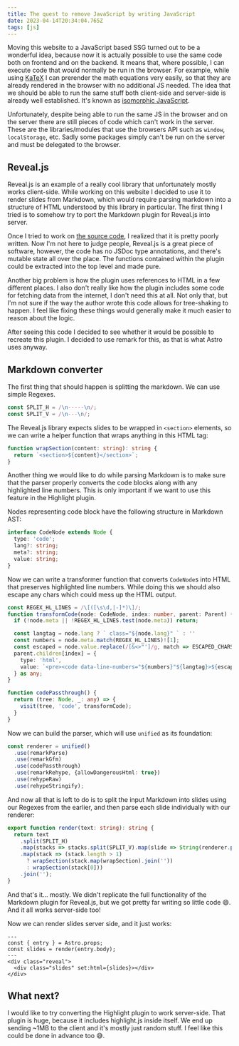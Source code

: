 ```yaml
---
title: The quest to remove JavaScript by writing JavaScript
date: 2023-04-14T20:34:04.765Z
tags: [js]
---
```


Moving this website to a JavaScript based SSG turned out to be a wonderful idea, because now it is actually possible to use the same code both on frontend and on the backend. It means that, where possible, I can execute code that would normally be run in the browser. For example, while using [KaTeX](https://katex.org/) I can prerender the math equations very easily, so that they are already rendered in the browser with no additional JS needed. The idea that we should be able to run the same stuff both client-side and server-side is already well established. It's known as [isomorphic JavaScript](https://en.wikipedia.org/wiki/Isomorphic_JavaScript).

Unfortunately, despite being able to run the same JS in the browser and on the server there are still pieces of code which can't work in the server. These are the libraries/modules that use the browsers API such as `window`, `localStorage`, etc. Sadly some packages simply can't be run on the server and must be delegated to the browser.


## Reveal.js

Reveal.js is an example of a really cool library that unfortunately mostly works client-side. While working on this website I decided to use it to render slides from Markdown, which would require parsing markdown into a structure of HTML understood by this library in particular. The first thing I tried is to somehow try to port the Markdown plugin for Reveal.js into server.

Once I tried to work on [the source code](https://github.com/hakimel/reveal.js/blob/master/plugin/markdown/plugin.js), I realized that it is pretty poorly written. Now I'm not here to judge people, Reveal.js is a great piece of software, however, the code has no JSDoc type annotations, and there's mutable state all over the place. The functions contained within the plugin could be extracted into the top level and made pure.

Another big problem is how the plugin uses references to HTML in a few different places. I also don't really like how the plugin includes some code for fetching data from the internet, I don't need this at all. Not only that, but I'm not sure if the way the author wrote this code allows for tree-shaking to happen. I feel like fixing these things would generally make it much easier to reason about the logic.

After seeing this code I decided to see whether it would be possible to recreate this plugin. I decided to use remark for this, as that is what Astro uses anyway.

## Markdown converter

The first thing that should happen is splitting the markdown. We can use simple Regexes.
```ts
const SPLIT_H = /\n-----\n/;
const SPLIT_V = /\n---\n/;
```

The Reveal.js library expects slides to be wrapped in `<section>` elements, so we can write a helper function that wraps anything in this HTML tag:
```ts
function wrapSection(content: string): string {
  return `<section>${content}</section>`;
}
```

Another thing we would like to do while parsing Markdown is to make sure that the parser properly converts the code blocks along with any highlighted line numbers. This is only important if we want to use this feature in the Highlight plugin.

Nodes representing code block have the following structure in Markdown AST:
```ts
interface CodeNode extends Node {
  type: 'code';
  lang?: string;
  meta?: string;
  value: string;
}
```

Now we can write a transformer function that converts `CodeNode`s into HTML that preserves highlighted line numbers. While doing this we should also escape any chars which could mess up the HTML output.
```ts
const REGEX_HL_LINES = /\[([\s\d,|-]*)\]/;
function transformCode(node: CodeNode, index: number, parent: Parent) {
  if (!node.meta || !REGEX_HL_LINES.test(node.meta)) return;

  const langtag = node.lang ? ` class="${node.lang}" ` : ''
  const numbers = node.meta.match(REGEX_HL_LINES)![1];
  const escaped = node.value.replace(/[&<>"']/g, match => ESCAPED_CHARS[match] || '');
  parent.children[index] = {
    type: 'html',
    value: `<pre><code data-line-numbers="${numbers}"${langtag}>${escaped}</code></pre>`,
  } as any;
}

function codePassthrough() {
  return (tree: Node, _: any) => {
    visit(tree, 'code', transformCode);
  }
}
```

Now we can build the parser, which will use `unified` as its foundation:
```ts
const renderer = unified()
  .use(remarkParse)
  .use(remarkGfm)
  .use(codePassthrough)
  .use(remarkRehype, {allowDangerousHtml: true})
  .use(rehypeRaw)
  .use(rehypeStringify);
```

And now all that is left to do is to split the input Markdown into slides using our Regexes from the earlier, and then parse each slide individually with our renderer:
```ts
export function render(text: string): string {
  return text
    .split(SPLIT_H)
    .map(stacks => stacks.split(SPLIT_V).map(slide => String(renderer.processSync(slide))))
    .map(stack => (stack.length > 1)
      ? wrapSection(stack.map(wrapSection).join(''))
      : wrapSection(stack[0]))
    .join('');
}
```

And that's it… mostly. We didn't replicate the full functionality of the Markdown plugin for Reveal.js, but we got pretty far writing so little code :smile:. And it all works server-side too!

Now we can render slides server side, and it just works:

```astro
---
const { entry } = Astro.props;
const slides = render(entry.body);
---
<div class="reveal">
  <div class="slides" set:html={slides}></div>
</div>
```

## What next?

I would like to try converting the Highlight plugin to work server-side. That plugin is huge, because it includes highlight.js inside itself. We end up sending ~1MB to the client and it's mostly just random stuff. I feel like this could be done in advance too :sweat_smile:.

